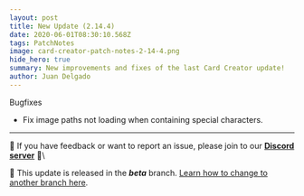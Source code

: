 ```yaml
---
layout: post
title: New Update (2.14.4)
date: 2020-06-01T08:30:10.568Z
tags: PatchNotes
image: card-creator-patch-notes-2-14-4.png
hide_hero: true
summary: New improvements and fixes of the last Card Creator update!
author: Juan Delgado
---
```



Bugfixes

* Fix image paths not loading when containing special characters.

---

📌 If you have feedback or want to report an issue, please join to our **[Discord server](http://discord.gg/pixelatto)** 💬\

📌 This update is released in the ***beta*** branch. [Learn how to change to another branch here](/blog/beta-and-legacy-versions).